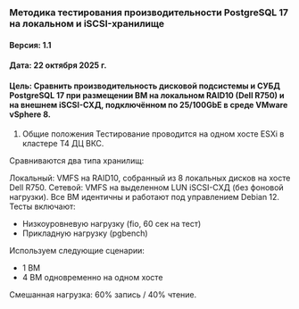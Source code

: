 ### Методика тестирования производительности PostgreSQL 17 на локальном и iSCSI-хранилище
#### Версия: 1.1
#### Дата: 22 октября 2025 г.
#### Цель: Сравнить производительность дисковой подсистемы и СУБД PostgreSQL 17 при размещении ВМ на локальном RAID10 (Dell R750) и на внешнем iSCSI-СХД, подключённом по 25/100GbE в среде VMware vSphere 8.

1. Общие положения
Тестирование проводится на одном хосте ESXi в кластере Т4 ДЦ ВКС.

Сравниваются два типа хранилищ:

Локальный: VMFS на RAID10, собранный из 8 локальных дисков на хосте Dell R750.
Сетевой: VMFS на выделенном LUN iSCSI-СХД (без фоновой нагрузки).
Все ВМ идентичны и работают под управлением Debian 12.
Тесты включают:
+ Низкоуровневую нагрузку (fio, 60 сек на тест)
+ Прикладную нагрузку (pgbench)

Используем следующие сценарии:
+ 1 ВМ
+ 4 ВМ одновременно на одном хосте

Смешанная нагрузка: 60% запись / 40% чтение.
